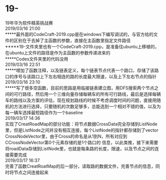 # 19-
19年华为软件精英挑战赛<br>
2019/03/16  21:00<br>
*****最外面的CodeCraft-2019.cpp是在windows下编写调试的，与官方给的文件的区别在于去掉了主函数的参数，直接在主函数里指定文件路径<br>
*****19-文件夹里也有一个CodeCraft-2019.cpp，是准备往ubuntu上移植的，在ubuntu上文件的路径是作为主函数的参数传递进来的<br>
*****Codes文件夹里的代码没用<br>
2019/03/16  22:51<br>
*****增加了函数注释，以及链表定义，每个链表节点代表一个路口，存储了该路口的序号与该路口上下左右相连的路的长度最大限速，以及上下左右节点的指针<br>
2019/03/16 23:10<br>
*****写了很多空函数，目前的思路是用临接链表建立图，用DFS搜索两个节点之间的可行路径，然后用一个三维向量存储每辆车的所有可行路线，最后是选择每辆车的路线以及方案的评估，现在规划路线的时候不考虑调度时间的问题，直接用随机的方法进行选择，只要随机的次数足够多，总能选到一个相对不错的值，以及为每一辆车选择最短路径作为一个baseline<br>
2019/03/17 14:36<br>
实现了CreatRoadMap的部分功能：将节点数据CrossData完全存储到ListNode里，但是ListNode之间并没有相互连接，每个ListNode的指针都存储到了vector CrossNodeVector里，由于Cross的命名是从1到N，所有对应到CCrossNodeVector第0个元素存储的是1个路口的 信息，以此类推，接下来需要将roadData存储到ListNode里，也就是每条路的长度，限速，以及节点之间的连接需要完成<br>
2019/03/17 16:37<br>
完善了函数CreatRoatMap的后一部分，读取路的数据文件，完善节点的信息，同时将节点之间连接起来
